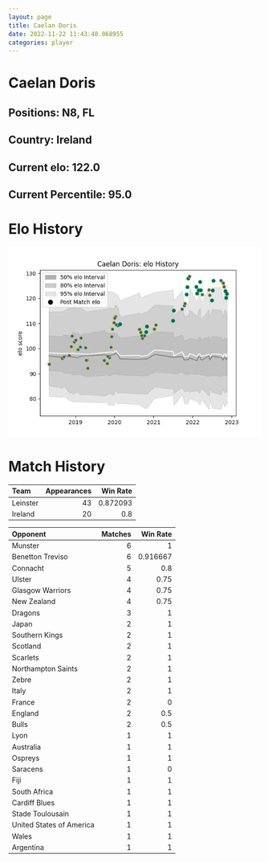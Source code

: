 ```yaml
---  
layout: page  
title: Caelan Doris  
date: 2022-11-22 11:43:48.068955  
categories: player  
---
```

# Caelan Doris

## Positions: N8, FL

## Country: Ireland

## Current elo: 122.0

## Current Percentile: 95.0

# Elo History


![elo history](history_CaelanDoris.png)
# Match History


| Team     |   Appearances |   Win Rate |
|:---------|--------------:|-----------:|
| Leinster |            43 |   0.872093 |
| Ireland  |            20 |   0.8      |

| Opponent                 |   Matches |   Win Rate |
|:-------------------------|----------:|-----------:|
| Munster                  |         6 |   1        |
| Benetton Treviso         |         6 |   0.916667 |
| Connacht                 |         5 |   0.8      |
| Ulster                   |         4 |   0.75     |
| Glasgow Warriors         |         4 |   0.75     |
| New Zealand              |         4 |   0.75     |
| Dragons                  |         3 |   1        |
| Japan                    |         2 |   1        |
| Southern Kings           |         2 |   1        |
| Scotland                 |         2 |   1        |
| Scarlets                 |         2 |   1        |
| Northampton Saints       |         2 |   1        |
| Zebre                    |         2 |   1        |
| Italy                    |         2 |   1        |
| France                   |         2 |   0        |
| England                  |         2 |   0.5      |
| Bulls                    |         2 |   0.5      |
| Lyon                     |         1 |   1        |
| Australia                |         1 |   1        |
| Ospreys                  |         1 |   1        |
| Saracens                 |         1 |   0        |
| Fiji                     |         1 |   1        |
| South Africa             |         1 |   1        |
| Cardiff Blues            |         1 |   1        |
| Stade Toulousain         |         1 |   1        |
| United States of America |         1 |   1        |
| Wales                    |         1 |   1        |
| Argentina                |         1 |   1        |